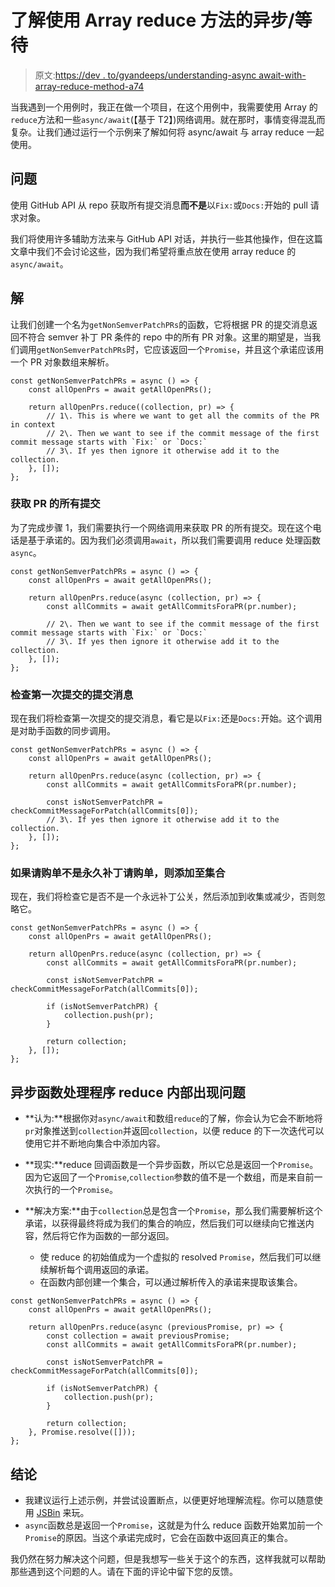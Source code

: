 # 了解使用 Array reduce 方法的异步/等待

> 原文:[https://dev . to/gyandeeps/understanding-async await-with-array-reduce-method-a74](https://dev.to/gyandeeps/understanding-asyncawait-with-array-reduce-method-a74)

当我遇到一个用例时，我正在做一个项目，在这个用例中，我需要使用 Array 的`reduce`方法和一些`async/await`(【基于 T2】)网络调用。就在那时，事情变得混乱而复杂。让我们通过运行一个示例来了解如何将 async/await 与 array reduce 一起使用。

## 问题

使用 GitHub API 从 repo 获取所有提交消息**而不是**以`Fix:`或`Docs:`开始的 pull 请求对象。

我们将使用许多辅助方法来与 GitHub API 对话，并执行一些其他操作，但在这篇文章中我们不会讨论这些，因为我们希望将重点放在使用 array reduce 的`async/await`。

## 解

让我们创建一个名为`getNonSemverPatchPRs`的函数，它将根据 PR 的提交消息返回不符合 semver 补丁 PR 条件的 repo 中的所有 PR 对象。这里的期望是，当我们调用`getNonSemverPatchPRs`时，它应该返回一个`Promise`，并且这个承诺应该用一个 PR 对象数组来解析。

```
const getNonSemverPatchPRs = async () => {
    const allOpenPrs = await getAllOpenPRs();

    return allOpenPrs.reduce((collection, pr) => {
        // 1\. This is where we want to get all the commits of the PR in context
        // 2\. Then we want to see if the commit message of the first commit message starts with `Fix:` or `Docs:`
        // 3\. If yes then ignore it otherwise add it to the collection.
    }, []);
}; 
```

### 获取 PR 的所有提交

为了完成步骤 1，我们需要执行一个网络调用来获取 PR 的所有提交。现在这个电话是基于承诺的。因为我们必须调用`await`，所以我们需要调用 reduce 处理函数`async`。

```
const getNonSemverPatchPRs = async () => {
    const allOpenPrs = await getAllOpenPRs();

    return allOpenPrs.reduce(async (collection, pr) => {
        const allCommits = await getAllCommitsForaPR(pr.number);

        // 2\. Then we want to see if the commit message of the first commit message starts with `Fix:` or `Docs:`
        // 3\. If yes then ignore it otherwise add it to the collection.
    }, []);
}; 
```

### 检查第一次提交的提交消息

现在我们将检查第一次提交的提交消息，看它是以`Fix:`还是`Docs:`开始。这个调用是对助手函数的同步调用。

```
const getNonSemverPatchPRs = async () => {
    const allOpenPrs = await getAllOpenPRs();

    return allOpenPrs.reduce(async (collection, pr) => {
        const allCommits = await getAllCommitsForaPR(pr.number);

        const isNotSemverPatchPR = checkCommitMessageForPatch(allCommits[0]);
        // 3\. If yes then ignore it otherwise add it to the collection.
    }, []);
}; 
```

### 如果请购单不是永久补丁请购单，则添加至集合

现在，我们将检查它是否不是一个永远补丁公关，然后添加到收集或减少，否则忽略它。

```
const getNonSemverPatchPRs = async () => {
    const allOpenPrs = await getAllOpenPRs();

    return allOpenPrs.reduce(async (collection, pr) => {
        const allCommits = await getAllCommitsForaPR(pr.number);

        const isNotSemverPatchPR = checkCommitMessageForPatch(allCommits[0]);

        if (isNotSemverPatchPR) {
            collection.push(pr);
        }

        return collection;
    }, []);
}; 
```

## 异步函数处理程序 reduce 内部出现问题

*   **认为:**根据你对`async/await`和数组`reduce`的了解，你会认为它会不断地将`pr`对象推送到`collection`并返回`collection`，以便 reduce 的下一次迭代可以使用它并不断地向集合中添加内容。

*   **现实:**reduce 回调函数是一个异步函数，所以它总是返回一个`Promise`。因为它返回了一个`Promise`,`collection`参数的值不是一个数组，而是来自前一次执行的一个`Promise`。

*   **解决方案:**由于`collection`总是包含一个`Promise`，那么我们需要解析这个承诺，以获得最终将成为我们的集合的响应，然后我们可以继续向它推送内容，然后将它作为函数的一部分返回。

    *   使 reduce 的初始值成为一个虚拟的 resolved `Promise`，然后我们可以继续解析每个调用返回的承诺。
    *   在函数内部创建一个集合，可以通过解析传入的承诺来提取该集合。

```
const getNonSemverPatchPRs = async () => {
    const allOpenPrs = await getAllOpenPRs();

    return allOpenPrs.reduce(async (previousPromise, pr) => {
        const collection = await previousPromise;
        const allCommits = await getAllCommitsForaPR(pr.number);

        const isNotSemverPatchPR = checkCommitMessageForPatch(allCommits[0]);

        if (isNotSemverPatchPR) {
            collection.push(pr);
        }

        return collection;
    }, Promise.resolve([]));
}; 
```

## 结论

*   我建议运行上述示例，并尝试设置断点，以便更好地理解流程。你可以随意使用 [JSBin](https://jsbin.com/weginet/1/edit?js,console) 来玩。
*   `async`函数总是返回一个`Promise`，这就是为什么 reduce 函数开始累加前一个`Promise`的原因。当这个承诺完成时，它会在函数中返回真正的集合。

我仍然在努力解决这个问题，但是我想写一些关于这个的东西，这样我就可以帮助那些遇到这个问题的人。请在下面的评论中留下您的反馈。